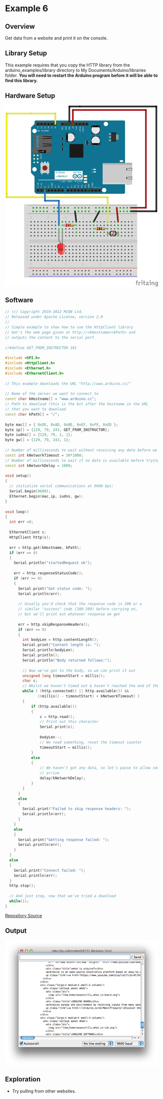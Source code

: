 # Example 6

## Overview

Get data from a website and print it on the console. 

## Library Setup 

This example requires that you copy the HTTP library from the arduino_examples/library directory to My Documents/Arduino/libraries folder. **You will need to restart the Arduino program before it will be able to find this library.**

## Hardware Setup

![Image of blank breadboard](image/ethernet_bb.png)

## Software

```c++
// (c) Copyright 2010-2012 MCQN Ltd.
// Released under Apache License, version 2.0
//
// Simple example to show how to use the HttpClient library
// Get's the web page given at http://<kHostname><kPath> and
// outputs the content to the serial port

//#define GET_FROM_INSTRUCTOR 101

#include <SPI.h>
#include <HttpClient.h>
#include <Ethernet.h>
#include <EthernetClient.h>

// This example downloads the URL "http://www.arduino.cc/"

// Name of the server we want to connect to
const char kHostname[] = "www.arduino.cc";
// Path to download (this is the bit after the hostname in the URL
// that you want to download
const char kPath[] = "/";

byte mac[] = { 0xDE, 0xAD, 0xBE, 0xEF, 0xFE, 0xED };
byte ip[] = {129, 79, 243, GET_FROM_INSTRUCTOR};
byte iudns[] = {129, 79, 1, 1};
byte gw[] = {129, 79, 243, 1};

// Number of milliseconds to wait without receiving any data before we give up
const int kNetworkTimeout = 30*1000;
// Number of milliseconds to wait if no data is available before trying again
const int kNetworkDelay = 1000;

void setup()
{
  // initialize serial communications at 9600 bps:
  Serial.begin(9600); 
  Ethernet.begin(mac,ip, iudns, gw);
}

void loop()
{
  int err =0;
  
  EthernetClient c;
  HttpClient http(c);
  
  err = http.get(kHostname, kPath);
  if (err == 0)
  {
    Serial.println("startedRequest ok");

    err = http.responseStatusCode();
    if (err >= 0)
    {
      Serial.print("Got status code: ");
      Serial.println(err);

      // Usually you'd check that the response code is 200 or a
      // similar "success" code (200-299) before carrying on,
      // but we'll print out whatever response we get

      err = http.skipResponseHeaders();
      if (err >= 0)
      {
        int bodyLen = http.contentLength();
        Serial.print("Content length is: ");
        Serial.println(bodyLen);
        Serial.println();
        Serial.println("Body returned follows:");
      
        // Now we've got to the body, so we can print it out
        unsigned long timeoutStart = millis();
        char c;
        // Whilst we haven't timed out & haven't reached the end of the body
        while ( (http.connected() || http.available()) &&
               ((millis() - timeoutStart) < kNetworkTimeout) )
        {
            if (http.available())
            {
                c = http.read();
                // Print out this character
                Serial.print(c);
               
                bodyLen--;
                // We read something, reset the timeout counter
                timeoutStart = millis();
            }
            else
            {
                // We haven't got any data, so let's pause to allow some to
                // arrive
                delay(kNetworkDelay);
            }
        }
      }
      else
      {
        Serial.print("Failed to skip response headers: ");
        Serial.println(err);
      }
    }
    else
    {    
      Serial.print("Getting response failed: ");
      Serial.println(err);
    }
  }
  else
  {
    Serial.print("Connect failed: ");
    Serial.println(err);
  }
  http.stop();

  // And just stop, now that we've tried a download
  while(1);
}
```
[Repository Source](example_6/example_6.ino)

## Output 

![Image of expected output](image/example_6_output.png)


## Exploration 

* Try pulling from other websites.

